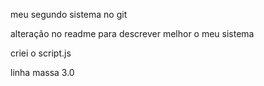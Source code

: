 meu segundo sistema no git

alteração no readme para descrever melhor o meu sistema

criei o script.js

linha massa 3.0